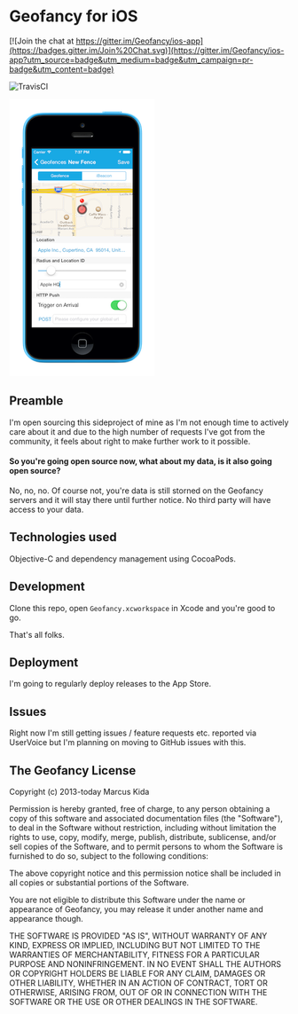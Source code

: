 # Geofancy for iOS

[![Join the chat at https://gitter.im/Geofancy/ios-app](https://badges.gitter.im/Join%20Chat.svg)](https://gitter.im/Geofancy/ios-app?utm_source=badge&utm_medium=badge&utm_campaign=pr-badge&utm_content=badge)

![TravisCI](https://api.travis-ci.org/Geofancy/ios-app.svg?branch=master)

![Screenshot](screenshot.png)


## Preamble

I'm open sourcing this sideproject of mine as I'm not enough time to actively care about it and due to the high number of requests I've got from the community, it feels about right to make further work to it possible.

#### So you're going open source now, what about my data, is it also going open source?
No, no, no. Of course not, you're data is still storned on the Geofancy servers and it will stay there until further notice. No third party will have access to your data.

## Technologies used

Objective-C and dependency management using CocoaPods.

## Development

Clone this repo, open `Geofancy.xcworkspace` in Xcode and you're good to go.

That's all folks.

## Deployment

I'm going to regularly deploy releases to the App Store.


## Issues

Right now I'm still getting issues / feature requests etc. reported via UserVoice but I'm planning on moving to GitHub issues with this.

## The Geofancy License

Copyright (c) 2013-today Marcus Kida

Permission is hereby granted, free of charge, to any person obtaining a copy
of this software and associated documentation files (the "Software"), to deal
in the Software without restriction, including without limitation the rights
to use, copy, modify, merge, publish, distribute, sublicense, and/or sell
copies of the Software, and to permit persons to whom the Software is
furnished to do so, subject to the following conditions:

The above copyright notice and this permission notice shall be included in
all copies or substantial portions of the Software.

You are not eligible to distribute this Software under the name or appearance
of Geofancy, you may release it under another name and appearance though.

THE SOFTWARE IS PROVIDED "AS IS", WITHOUT WARRANTY OF ANY KIND, EXPRESS OR
IMPLIED, INCLUDING BUT NOT LIMITED TO THE WARRANTIES OF MERCHANTABILITY,
FITNESS FOR A PARTICULAR PURPOSE AND NONINFRINGEMENT.  IN NO EVENT SHALL THE
AUTHORS OR COPYRIGHT HOLDERS BE LIABLE FOR ANY CLAIM, DAMAGES OR OTHER
LIABILITY, WHETHER IN AN ACTION OF CONTRACT, TORT OR OTHERWISE, ARISING FROM,
OUT OF OR IN CONNECTION WITH THE SOFTWARE OR THE USE OR OTHER DEALINGS IN
THE SOFTWARE.
